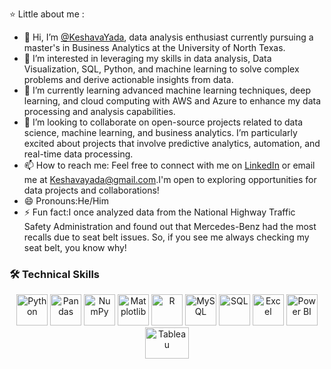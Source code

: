 
⭐  Little about me :
- 👋 Hi, I’m [@KeshavaYada](https://github.com/KeshavaYada), data analysis enthusiast currently pursuing a master's in Business Analytics at the University of North Texas.
- 👀 I’m interested in leveraging my skills in data analysis, Data Visualization, SQL, Python, and machine learning to solve complex problems and derive actionable insights from data.
- 🌱 I’m currently learning advanced machine learning techniques, deep learning, and cloud computing with AWS and Azure to enhance my data processing and analysis capabilities.
- 💞️ I’m looking to collaborate on open-source projects related to data science, machine learning, and business analytics.
      I’m particularly excited about projects that involve predictive analytics, automation, and real-time data processing.
- 📫 How to reach me: Feel free to connect with me on [LinkedIn](http://www.linkedin.com/in/keshavayada)  or email me at [Keshavayada@gmail.com](mailto:Keshavayada@gmail.com).I'm open to exploring opportunities for data projects and collaborations!
- 😄 Pronouns:He/Him
- ⚡ Fun fact:I once analyzed data from the National Highway Traffic Safety Administration and found out that Mercedes-Benz had the most recalls due to seat belt issues.
      So, if you see me always checking my seat belt, you know why!

### 🛠 Technical Skills

<p align="center">
  <img src="https://upload.wikimedia.org/wikipedia/commons/c/c3/Python-logo-notext.svg" alt="Python" width="50" height="50"/>
  <img src="https://upload.wikimedia.org/wikipedia/commons/e/ed/Pandas_logo.svg" alt="Pandas" width="50"height="50"/>
  <img src="https://upload.wikimedia.org/wikipedia/commons/3/31/NumPy_logo_2020.svg" alt="NumPy" width="50"height="50"/>
  <img src="https://upload.wikimedia.org/wikipedia/commons/8/84/Matplotlib_icon.svg" alt="Matplotlib" width="50" height="50"/>
  <img src="https://upload.wikimedia.org/wikipedia/commons/1/1b/R_logo.svg" alt="R" width="50" height="50"/>
  <img src="https://upload.wikimedia.org/wikipedia/en/d/dd/MySQL_logo.svg" alt="MySQL" width="50"height="50"/>
  <img src="https://upload.wikimedia.org/wikipedia/commons/8/87/Sql_data_base_with_logo.png" alt="SQL" width="50" height="50"/>
  <img src="https://upload.wikimedia.org/wikipedia/commons/7/73/Microsoft_Excel_2013-2019_logo.svg" alt="Excel" width="50"height="50"/>
  <img src="https://upload.wikimedia.org/wikipedia/commons/c/cf/New_Power_BI_Logo.svg" alt="Power BI" width="50"height="50"/>
  <img src="https://upload.wikimedia.org/wikipedia/commons/4/4b/Tableau_Logo.png" alt="Tableau" width="70"height="50"/>
 
</p>
<!---
KeshavaYada/KeshavaYada is a ✨ special ✨ repository because its `README.md` (this file) appears on your GitHub profile.
You can click the Preview link to take a look at your changes.
--->
